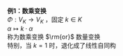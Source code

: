 **例1：数乘变换**  
$\Phi:V_K\longrightarrow V_K$ ，固定 $k\in K$  
$\alpha\longmapsto k\cdot\alpha$  
称为数乘变换 $\rm{or}$ 数量变换  
特别，当 $k=1$ 时，退化成了线性自同构  
